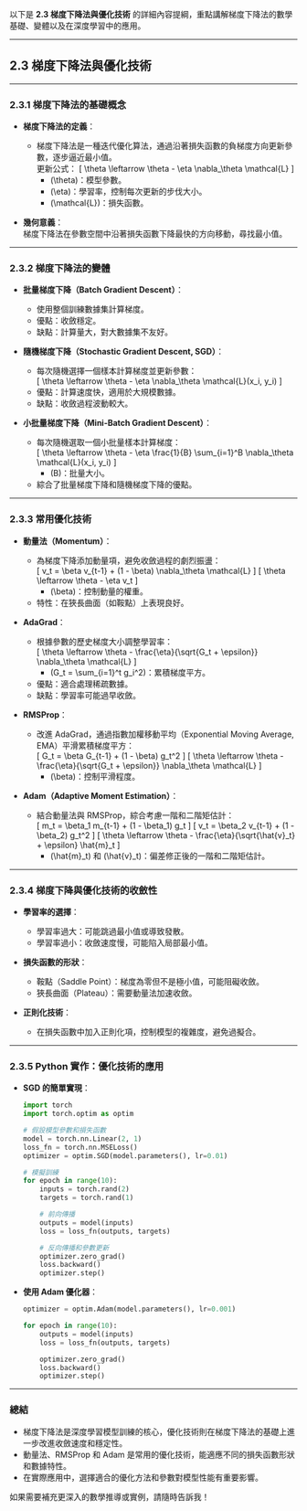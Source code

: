 以下是 **2.3 梯度下降法與優化技術** 的詳細內容提綱，重點講解梯度下降法的數學基礎、變體以及在深度學習中的應用。

---

## **2.3 梯度下降法與優化技術**

---

### **2.3.1 梯度下降法的基礎概念**
- **梯度下降法的定義**：  
  - 梯度下降法是一種迭代優化算法，通過沿著損失函數的負梯度方向更新參數，逐步逼近最小值。  
    更新公式：
    \[
    \theta \leftarrow \theta - \eta \nabla_\theta \mathcal{L}
    \]  
    - \(\theta\)：模型參數。  
    - \(\eta\)：學習率，控制每次更新的步伐大小。  
    - \(\mathcal{L}\)：損失函數。  

- **幾何意義**：  
  梯度下降法在參數空間中沿著損失函數下降最快的方向移動，尋找最小值。

---

### **2.3.2 梯度下降法的變體**
- **批量梯度下降（Batch Gradient Descent）**：  
  - 使用整個訓練數據集計算梯度。  
  - 優點：收斂穩定。  
  - 缺點：計算量大，對大數據集不友好。  

- **隨機梯度下降（Stochastic Gradient Descent, SGD）**：  
  - 每次隨機選擇一個樣本計算梯度並更新參數：  
    \[
    \theta \leftarrow \theta - \eta \nabla_\theta \mathcal{L}(x_i, y_i)
    \]  
  - 優點：計算速度快，適用於大規模數據。  
  - 缺點：收斂過程波動較大。

- **小批量梯度下降（Mini-Batch Gradient Descent）**：  
  - 每次隨機選取一個小批量樣本計算梯度：  
    \[
    \theta \leftarrow \theta - \eta \frac{1}{B} \sum_{i=1}^B \nabla_\theta \mathcal{L}(x_i, y_i)
    \]  
    - \(B\)：批量大小。  
  - 綜合了批量梯度下降和隨機梯度下降的優點。

---

### **2.3.3 常用優化技術**
- **動量法（Momentum）**：  
  - 為梯度下降添加動量項，避免收斂過程的劇烈振盪：  
    \[
    v_t = \beta v_{t-1} + (1 - \beta) \nabla_\theta \mathcal{L}
    \]
    \[
    \theta \leftarrow \theta - \eta v_t
    \]  
    - \(\beta\)：控制動量的權重。  
  - 特性：在狹長曲面（如鞍點）上表現良好。

- **AdaGrad**：  
  - 根據參數的歷史梯度大小調整學習率：  
    \[
    \theta \leftarrow \theta - \frac{\eta}{\sqrt{G_t + \epsilon}} \nabla_\theta \mathcal{L}
    \]  
    - \(G_t = \sum_{i=1}^t g_i^2\)：累積梯度平方。  
  - 優點：適合處理稀疏數據。  
  - 缺點：學習率可能過早收斂。

- **RMSProp**：  
  - 改進 AdaGrad，通過指數加權移動平均（Exponential Moving Average, EMA）平滑累積梯度平方：  
    \[
    G_t = \beta G_{t-1} + (1 - \beta) g_t^2
    \]
    \[
    \theta \leftarrow \theta - \frac{\eta}{\sqrt{G_t + \epsilon}} \nabla_\theta \mathcal{L}
    \]  
    - \(\beta\)：控制平滑程度。

- **Adam（Adaptive Moment Estimation）**：  
  - 結合動量法與 RMSProp，綜合考慮一階和二階矩估計：  
    \[
    m_t = \beta_1 m_{t-1} + (1 - \beta_1) g_t
    \]
    \[
    v_t = \beta_2 v_{t-1} + (1 - \beta_2) g_t^2
    \]
    \[
    \theta \leftarrow \theta - \frac{\eta}{\sqrt{\hat{v}_t} + \epsilon} \hat{m}_t
    \]  
    - \(\hat{m}_t\) 和 \(\hat{v}_t\)：偏差修正後的一階和二階矩估計。

---

### **2.3.4 梯度下降與優化技術的收斂性**
- **學習率的選擇**：  
  - 學習率過大：可能跳過最小值或導致發散。  
  - 學習率過小：收斂速度慢，可能陷入局部最小值。  

- **損失函數的形狀**：  
  - 鞍點（Saddle Point）：梯度為零但不是極小值，可能阻礙收斂。  
  - 狹長曲面（Plateau）：需要動量法加速收斂。

- **正則化技術**：  
  - 在損失函數中加入正則化項，控制模型的複雜度，避免過擬合。

---

### **2.3.5 Python 實作：優化技術的應用**
- **SGD 的簡單實現**：  
  ```python
  import torch
  import torch.optim as optim

  # 假設模型參數和損失函數
  model = torch.nn.Linear(2, 1)
  loss_fn = torch.nn.MSELoss()
  optimizer = optim.SGD(model.parameters(), lr=0.01)

  # 模擬訓練
  for epoch in range(10):
      inputs = torch.rand(2)
      targets = torch.rand(1)

      # 前向傳播
      outputs = model(inputs)
      loss = loss_fn(outputs, targets)

      # 反向傳播和參數更新
      optimizer.zero_grad()
      loss.backward()
      optimizer.step()
  ```

- **使用 Adam 優化器**：  
  ```python
  optimizer = optim.Adam(model.parameters(), lr=0.001)

  for epoch in range(10):
      outputs = model(inputs)
      loss = loss_fn(outputs, targets)

      optimizer.zero_grad()
      loss.backward()
      optimizer.step()
  ```

---

### **總結**
- 梯度下降法是深度學習模型訓練的核心，優化技術則在梯度下降法的基礎上進一步改進收斂速度和穩定性。  
- 動量法、RMSProp 和 Adam 是常用的優化技術，能適應不同的損失函數形狀和數據特性。  
- 在實際應用中，選擇適合的優化方法和參數對模型性能有重要影響。

如果需要補充更深入的數學推導或實例，請隨時告訴我！